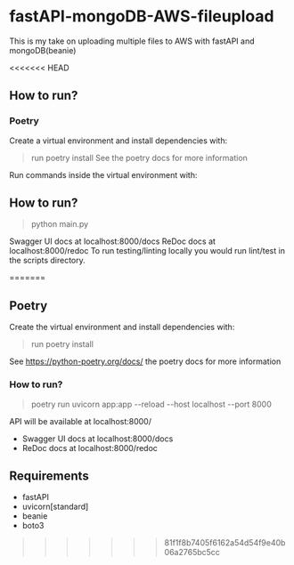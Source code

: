 # fastAPI-mongoDB-AWS-fileupload

This is my take on uploading multiple files to AWS with fastAPI and mongoDB(beanie)

<<<<<<< HEAD
## How to run?

### Poetry
Create a virtual environment and install dependencies with:

> run poetry install
See the poetry docs for more information

Run commands inside the virtual environment with:


## How to run? 
> python main.py

Swagger UI docs at localhost:8000/docs
ReDoc docs at localhost:8000/redoc
To run testing/linting locally you would run lint/test in the scripts directory.

=======
## Poetry
Create the virtual environment and install dependencies with:

> run poetry install

See https://python-poetry.org/docs/ the poetry docs for more information

### How to run? 
> poetry run uvicorn app:app --reload --host localhost --port 8000

API will be available at localhost:8000/
* Swagger UI docs at localhost:8000/docs
* ReDoc docs at localhost:8000/redoc

## Requirements
* fastAPI
* uvicorn[standard]
* beanie
* boto3
>>>>>>> 81f1f8b7405f6162a54d54f9e40b06a2765bc5cc
